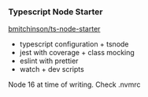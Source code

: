 ### Typescript Node Starter

[bmitchinson/ts-node-starter](https://github.com/bmitchinson/ts-node-starter)

-   typescript configuration + tsnode
-   jest with coverage + class mocking
-   eslint with prettier
-   watch + dev scripts

Node 16 at time of writing. Check .nvmrc
